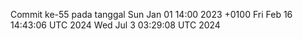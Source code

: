 Commit ke-55 pada tanggal Sun Jan 01 14:00 2023 +0100
Fri Feb 16 14:43:06 UTC 2024
Wed Jul  3 03:29:08 UTC 2024
